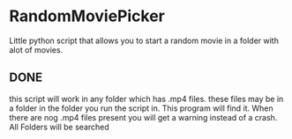 # RandomMoviePicker

Little python script that allows you to start a random movie in a folder with alot of movies.

## DONE

this script will work in any folder which has .mp4 files. these files may be in a folder in the folder you run the script in. 
This program will find it. When there are nog .mp4 files present you will get a warning instead of a crash.
All Folders will be searched
